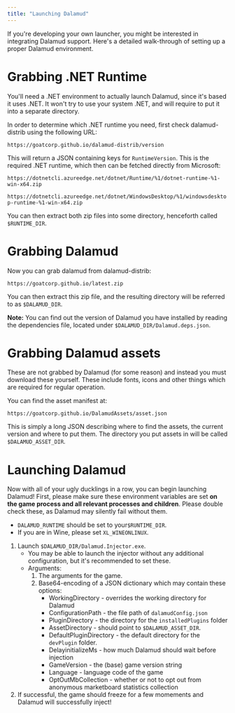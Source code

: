 ```yaml
---
title: "Launching Dalamud"
---
```


If you're developing your own launcher, you might be interested in integrating Dalamud support. Here's a detailed
walk-through of setting up a proper Dalamud environment.

# Grabbing .NET Runtime

You'll need a .NET environment to actually launch Dalamud, since it's based it uses .NET. It won't try to use your system .NET, and will require to put it into a separate directory.

In order to determine which .NET runtime you need, first check dalamud-distrib using the following URL:

`https://goatcorp.github.io/dalamud-distrib/version`

This will return a JSON containing keys for `RuntimeVersion`. This is the required .NET runtime, which then can be fetched directly from Microsoft:

`https://dotnetcli.azureedge.net/dotnet/Runtime/%1/dotnet-runtime-%1-win-x64.zip`

`https://dotnetcli.azureedge.net/dotnet/WindowsDesktop/%1/windowsdesktop-runtime-%1-win-x64.zip`

You can then extract both zip files into some directory, henceforth called `$RUNTIME_DIR`.

# Grabbing Dalamud

Now you can grab dalamud from dalamud-distrib:

`https://goatcorp.github.io/latest.zip`

You can then extract this zip file, and the resulting directory will be referred to as `$DALAMUD_DIR`.

**Note:** You can find out the version of Dalamud you have installed by reading the dependencies file, located under `$DALAMUD_DIR/Dalamud.deps.json`.

# Grabbing Dalamud assets

These are not grabbed by Dalamud (for some reason) and instead you must download these yourself. These include fonts, icons and other things which are required for regular operation.

You can find the asset manifest at:

`https://goatcorp.github.io/DalamudAssets/asset.json`

This is simply a long JSON describing where to find the assets, the current version and where to put them. The directory you put
assets in will be called `$DALAMUD_ASSET_DIR`.

# Launching Dalamud

Now with all of your ugly ducklings in a row, you can begin launching Dalamud! First, please make
sure these environment variables are set **on the game process and all relevant processes and children**. Please double check these, as Dalamud may silently fail without them.

* `DALAMUD_RUNTIME` should be set to your`$RUNTIME_DIR`.
* If you are in Wine, please set `XL_WINEONLINUX`.

1. Launch `$DALAMUD_DIR/Dalamud.Injector.exe`.
    * You may be able to launch the injector without any additional configuration, but it's recommended to set these.
    * Arguments:
        1. The arguments for the game.
        2. Base64-encoding of a JSON dictionary which may contain these options:
            * WorkingDirectory - overrides the working directory for Dalamud
            * ConfigurationPath - the file path of `dalamudConfig.json`
            * PluginDirectory - the directory for the `installedPlugins` folder
            * AssetDirectory - should point to `$DALAMUD_ASSET_DIR`.
            * DefaultPluginDirectory - the default directory for the `devPlugin` folder.
            * DelayinitializeMs - how much Dalamud should wait before injection
            * GameVersion - the (base) game version string
            * Language - language code of the game
            * OptOutMbCollection - whether or not to opt out from anonymous marketboard statistics collection
2. If successful, the game should freeze for a few momements and Dalamud will successfully inject!

